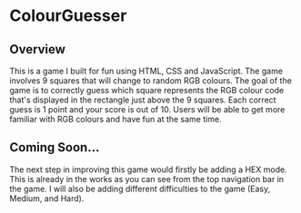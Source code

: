# ColourGuesser

## Overview

This is a game I built for fun using HTML, CSS and JavaScript. The game involves 9 squares that will change to random RGB colours.
The goal of the game is to correctly guess which square represents the RGB colour code that's displayed in the rectangle just above the 9 squares.
Each correct guess is 1 point and your score is out of 10. Users will be able to get more familiar with RGB colours and have fun at the same time. 

## Coming Soon...
The next step in improving this game would firstly be adding a HEX mode. This is already in the works as you can see from the top navigation bar in the game. 
I will also be adding different difficulties to the game (Easy, Medium, and Hard). 
